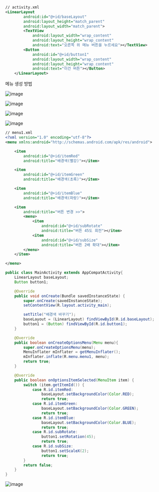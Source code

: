 ``` xml
// activity.xml
<LinearLayout
        android:id="@+id/baseLayout"
        android:layout_height="match_parent"
        android:layout_width="match_parent">
        <TextView
            android:layout_width="wrap_content"
            android:layout_height="wrap_content"
            android:text="오른쪽 위 메뉴 버튼을 누르세요"></TextView>
        <Button
            android:id="@+id/button1"
            android:layout_width="wrap_content"
            android:layout_height="wrap_content"
            android:text="이건 버튼"></Button>
    </LinearLayout>
```

메뉴 생성 방법

![image](https://user-images.githubusercontent.com/52357235/193754547-e4ca565a-9ea3-4904-9fff-bb7991625f11.png)

![image](https://user-images.githubusercontent.com/52357235/193754570-76030ec8-8c45-4478-83d2-8c46937ee79a.png)

![image](https://user-images.githubusercontent.com/52357235/193754611-47573377-54e2-430e-b7f5-97e83fdbf433.png)

![image](https://user-images.githubusercontent.com/52357235/193754653-b67d102b-c17c-40c3-8fd0-f0b5b134ef91.png)


``` xml
// menu1.xml
<?xml version="1.0" encoding="utf-8"?>
<menu xmlns:android="http://schemas.android.com/apk/res/android">

    <item
        android:id="@+id/itemRed"
        android:title="배경색(빨강)"></item>

    <item
        android:id="@+id/itemGreen"
        android:title="배경색(초록)"></item>

    <item
        android:id="@+id/itemBlue"
        android:title="배경색(파랑)"></item>

    <item
        android:title="버튼 변경 >>">
        <menu>
            <item
                android:id="@+id/subRotate"
                android:title="버튼 45도 회전"></item>
            <item
                android:id="@+id/subSize"
                android:title="버튼 2배 확대"></item>
        </menu>
    </item>

</menu>
```

``` java
public class MainActivity extends AppCompatActivity{
    LinearLayout baseLayout;
    Button button1;

    @Override
    public void onCreate(Bundle savedInstanceState) {
        super.onCreate(savedInstanceState);
        setContentView(R.layout.activity_main);

        setTitle("배경색 바꾸기");
        baseLayout = (LinearLayout) findViewById(R.id.baseLayout);
        button1 = (Button) findViewById(R.id.button1);
    }

    @Override
    public boolean onCreateOptionsMenu(Menu menu){
        super.onCreateOptionsMenu(menu);
        MenuInflater mInflater = getMenuInflater();
        mInflater.inflate(R.menu.menu1, menu);
        return true;
    }

    @Override
    public boolean onOptionsItemSelected(MenuItem item) {
        switch (item.getItemId()) {
            case R.id.itemRed:
                baseLayout.setBackgroundColor(Color.RED);
                return true;
            case R.id.itemGreen:
                baseLayout.setBackgroundColor(Color.GREEN);
                return true;
            case R.id.itemBlue:
                baseLayout.setBackgroundColor(Color.BLUE);
                return true;
            case R.id.subRotate:
                button1.setRotation(45);
                return true;
            case R.id.subSize:
                button1.setScaleX(2);
                return true;
        }
        return false;
    }
}


```

![image](https://user-images.githubusercontent.com/52357235/193754914-81b985c5-f186-4cad-996b-999e02c290db.png)
